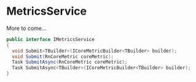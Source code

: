 # MetricsService

More to come...

```cs
public interface IMetricsService
{
  void Submit<TBuilder>(ICoreMetricBuilder<TBuilder> builder);
  void Submit(RnCoreMetric coreMetric);
  Task SubmitAsync(RnCoreMetric coreMetric);
  Task SubmitAsync<TBuilder>(ICoreMetricBuilder<TBuilder> builder);
}
```
